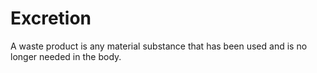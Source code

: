 # Excretion
A waste product is any material substance that has been used and is no longer needed in the body.
